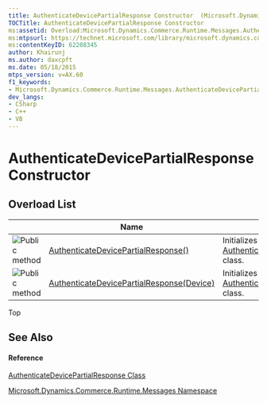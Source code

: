 ```yaml
---
title: AuthenticateDevicePartialResponse Constructor  (Microsoft.Dynamics.Commerce.Runtime.Messages)
TOCTitle: AuthenticateDevicePartialResponse Constructor
ms:assetid: Overload:Microsoft.Dynamics.Commerce.Runtime.Messages.AuthenticateDevicePartialResponse.#ctor
ms:mtpsurl: https://technet.microsoft.com/library/microsoft.dynamics.commerce.runtime.messages.authenticatedevicepartialresponse.authenticatedevicepartialresponse(v=AX.60)
ms:contentKeyID: 62208345
author: Khairunj
ms.author: daxcpft
ms.date: 05/18/2015
mtps_version: v=AX.60
f1_keywords:
- Microsoft.Dynamics.Commerce.Runtime.Messages.AuthenticateDevicePartialResponse.#ctor
dev_langs:
- CSharp
- C++
- VB
---
```


# AuthenticateDevicePartialResponse Constructor

## Overload List

<table>
<thead>
<tr class="header">
<th> </th>
<th>Name</th>
<th>Description</th>
</tr>
</thead>
<tbody>
<tr class="odd">
<td><img src="images/Dn987397.pubmethod(en-us,AX.60).gif" title="Public method" alt="Public method" /></td>
<td><a href="authenticatedevicepartialresponse-constructor-microsoft-dynamics-commerce-runtime-messages_1.md">AuthenticateDevicePartialResponse()</a></td>
<td>Initializes a new instance of the <a href="authenticatedevicepartialresponse-class-microsoft-dynamics-commerce-runtime-messages.md">AuthenticateDevicePartialResponse</a> class.</td>
</tr>
<tr class="even">
<td><img src="images/Dn987397.pubmethod(en-us,AX.60).gif" title="Public method" alt="Public method" /></td>
<td><a href="authenticatedevicepartialresponse-constructor-device-microsoft-dynamics-commerce-runtime-messages.md">AuthenticateDevicePartialResponse(Device)</a></td>
<td>Initializes a new instance of the <a href="authenticatedevicepartialresponse-class-microsoft-dynamics-commerce-runtime-messages.md">AuthenticateDevicePartialResponse</a> class.</td>
</tr>
</tbody>
</table>


Top

## See Also

#### Reference

[AuthenticateDevicePartialResponse Class](authenticatedevicepartialresponse-class-microsoft-dynamics-commerce-runtime-messages.md)

[Microsoft.Dynamics.Commerce.Runtime.Messages Namespace](microsoft-dynamics-commerce-runtime-messages-namespace.md)

